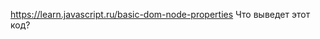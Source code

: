 
https://learn.javascript.ru/basic-dom-node-properties
Что выведет этот код?

<script>
  let body = document.body;

  body.innerHTML = "<!--" + body.tagName + "-->";

  alert( body.firstChild.data ); // что выведет?
</script>